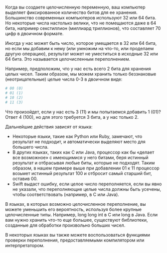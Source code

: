 Когда вы создаете целочисленную переменную, ваш компьютер выделяет фиксированное количество битов для ее хранения. 
Большинство современных компьютеров используют 32 или 64 бита. Но некоторые числа настолько велики, 
что не помещаются даже в 64 бита, например секстиллион (миллиард триллионов), что составляет 70 цифр в двоичном формате.

Иногда у нас может быть число, которое умещается в 32 или 64 бита, но если мы добавим к нему 
(или умножим на что-то, или проделаем другую операцию), результат может не уместиться в исходные 32 или 64 бита. 
Это называется целочисленным переполнением.

Например, предположим, что у нас есть всего 2 бита для хранения целых чисел. 
Таким образом, мы можем хранить только беззнаковые (неотрицательные) целые числа 0-3 в двоичном виде:

```python
# 00 (0)
# 01 (1)
# 10 (2)
# 11 (3)
```

Что произойдет, если у нас есть 3 (11) и мы попытаемся добавить 1 (01)? Ответ 4 (100), 
но для этого требуется 3 бита, а у нас только 2.

Дальнейшие действия зависят от языка:
* Некоторые языки, такие как Python или Ruby, замечают, что результат не подходит, и автоматически выделяют место для большего числа.
* В других языках, таких как C или Java, процессор как бы «делает все возможное» с имеющимися у него битами, 
беря истинный результат и отбрасывая любые биты, которые не подходят. Таким образом, 
в нашем примере выше при добавлении 01 к 11 процессор возьмет истинный результат 100 и отбросит самый старший бит, оставив 00.
* Swift выдаст ошибку, если целое число переполняется, если вы явно не указали, что переполняющие целые числа должны быть усечены, 
чтобы соответствовать (например, в C или Java).

В языках, в которых возможно целочисленное переполнение, вы можете уменьшить его вероятность, 
используя более крупные целочисленные типы. Например, long long int в C или long в Java. 
Если вам нужно хранить что-то еще большее, существуют библиотеки, созданные для обработки произвольно больших чисел.

В некоторых языках вы также можете воспользоваться функциями проверки переполнения, 
предоставляемыми компилятором или интерпретатором.

